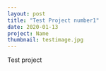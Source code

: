```yaml
---
layout: post
title: "Test Project number1"
date: 2020-01-13
project: Name
thumbnail: testimage.jpg
---
```


Test project